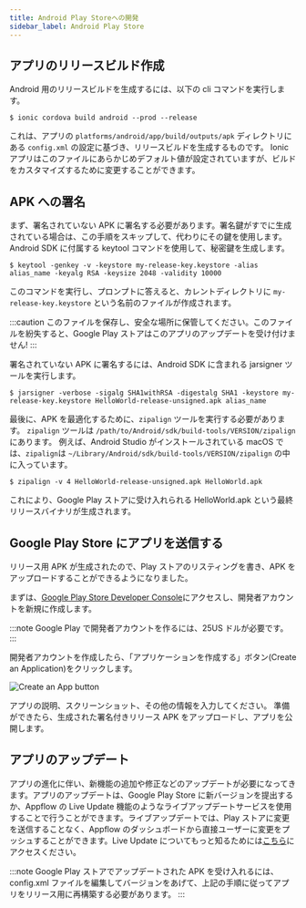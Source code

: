 ```yaml
---
title: Android Play Storeへの開発
sidebar_label: Android Play Store
---
```


<head>
  <title>Android Play Storeでのリリース: Publish Your Ionic Apps</title>
  <meta
    name="description"
    content="Ionic documentation for Android Play Store app deployment. Read about how to generate a release build and publish your Ionic apps to the Google Play Store."
  />
</head>

## アプリのリリースビルド作成

Android 用のリリースビルドを生成するには、以下の cli コマンドを実行します。

```shell
$ ionic cordova build android --prod --release
```

これは、アプリの `platforms/android/app/build/outputs/apk` ディレクトリにある `config.xml` の設定に基づき、リリースビルドを生成するものです。
Ionic アプリはこのファイルにあらかじめデフォルト値が設定されていますが、ビルドをカスタマイズするために変更することができます。

## APK への署名

まず、署名されていない APK に署名する必要があります。署名鍵がすでに生成されている場合は、この手順をスキップして、代わりにその鍵を使用します。
Android SDK に付属する keytool コマンドを使用して、秘密鍵を生成します。

```shell
$ keytool -genkey -v -keystore my-release-key.keystore -alias alias_name -keyalg RSA -keysize 2048 -validity 10000
```

このコマンドを実行し、プロンプトに答えると、カレントディレクトリに `my-release-key.keystore` という名前のファイルが作成されます。

:::caution
このファイルを保存し、安全な場所に保管してください。このファイルを紛失すると、Google Play ストアはこのアプリのアップデートを受け付けません!
:::

署名されていない APK に署名するには、Android SDK に含まれる jarsigner ツールを実行します。

```shell
$ jarsigner -verbose -sigalg SHA1withRSA -digestalg SHA1 -keystore my-release-key.keystore HelloWorld-release-unsigned.apk alias_name
```

最後に、APK を最適化するために、`zipalign` ツールを実行する必要があります。
`zipalign` ツールは `/path/to/Android/sdk/build-tools/VERSION/zipalign` にあります。
例えば、Android Studio がインストールされている macOS では、`zipalign`は `~/Library/Android/sdk/build-tools/VERSION/zipalign` の中に入っています。

```shell
$ zipalign -v 4 HelloWorld-release-unsigned.apk HelloWorld.apk
```

これにより、Google Play ストアに受け入れられる HelloWorld.apk という最終リリースバイナリが生成されます。

## Google Play Store にアプリを送信する

リリース用 APK が生成されたので、Play ストアのリスティングを書き、APK をアップロードすることができるようになりました。

まずは、[Google Play Store Developer Console](https://play.google.com/apps/publish)にアクセスし、開発者アカウントを新規に作成します。

:::note
Google Play で開発者アカウントを作るには、25US ドルが必要です。
:::

開発者アカウントを作成したら、「アプリケーションを作成する」ボタン(Create an Application)をクリックします。

![Create an App button](/img/publishing/newAppGPlay.png)

アプリの説明、スクリーンショット、その他の情報を入力してください。
準備ができたら、生成された署名付きリリース APK をアップロードし、アプリを公開します。

## アプリのアップデート

アプリの進化に伴い、新機能の追加や修正などのアップデートが必要になってきます。アプリのアップデートは、Google Play Store に新バージョンを提出するか、Appflow の Live Update 機能のようなライブアップデートサービスを使用することで行うことができます。ライブアップデートでは、Play ストアに変更を送信することなく、Appflow のダッシュボードから直接ユーザーに変更をプッシュすることができます。Live Update についてもっと知るためには<a href="https://ionic.io/docs/appflow/deploy/intro" target="_blank">こちら</a>にアクセスください。

:::note
Google Play ストアでアップデートされた APK を受け入れるには、config.xml ファイルを編集してバージョンをあげて、上記の手順に従ってアプリをリリース用に再構築する必要があります。
:::
